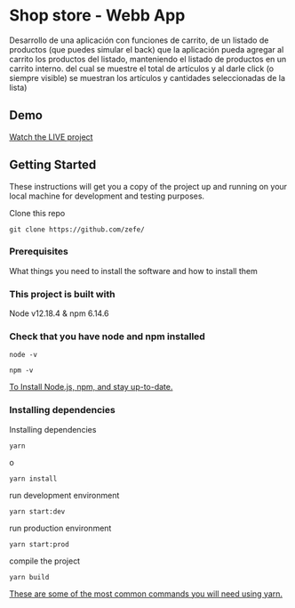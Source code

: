# Shop store - Webb App

Desarrollo de una aplicación con funciones de carrito, de un listado de productos (que puedes simular el back) que la aplicación pueda agregar al carrito los productos del listado, manteniendo el listado de productos en un carrito interno. del cual se muestre el total de artículos y al darle click (o siempre visible) se muestran los artículos y cantidades seleccionadas de la lista)

## Demo
[Watch the LIVE project ](https://shopstor.netlify.app/)

## Getting Started

These instructions will get you a copy of the project up and running on your local machine for development and testing purposes.

Clone this repo

```
git clone https://github.com/zefe/
```

### Prerequisites

What things you need to install the software and how to install them


### This project is built with

Node v12.18.4 & npm 6.14.6

### Check that you have node and npm installed

```
node -v
```

```
npm -v
```
[To Install Node.js, npm, and stay up-to-date.](https://www.npmjs.com/get-npm)


### Installing dependencies

Installing dependencies

```
yarn
```

o

```
yarn install
```

run development environment

```
yarn start:dev
```

run production environment

```
yarn start:prod
```

compile the project
```
yarn build
```

[These are some of the most common commands you will need using yarn.](https://classic.yarnpkg.com/en/docs/usage)